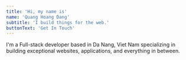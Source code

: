 ```yaml
---
title: 'Hi, my name is'
name: 'Quang Hoang Dang'
subtitle: 'I build things for the web.'
buttonText: 'Get In Touch'
---
```


I'm a Full-stack developer based in Da Nang, Viet Nam specializing in building exceptional websites, applications, and everything in between.

